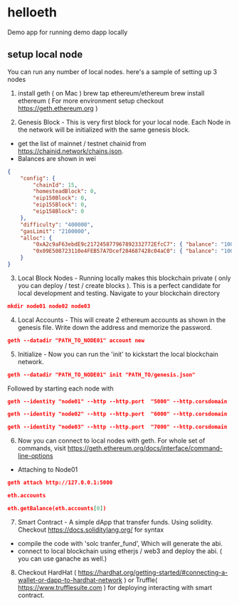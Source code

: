 # helloeth
Demo app for running demo dapp locally

## setup local node
You can run any number of local nodes. here's a sample of setting up 3 nodes

1. install geth ( on Mac )
brew tap ethereum/ethereum
brew install ethereum
 ( For more environment setup checkout https://geth.ethereum.org )

2. Genesis Block - This is very first block for your local node. Each Node in the network will be initialized with the same genesis block.
- get the list of mainnet / testnet chainid from https://chainid.network/chains.json.
- Balances are shown in wei 
```json
{
    "config": {
        "chainId": 15,				
        "homesteadBlock": 0,
        "eip150Block": 0,
        "eip155Block": 0,
        "eip158Block": 0
    },
    "difficulty": "400000",	
    "gasLimit": "2100000",
    "alloc": {
        "0xA2c9aF63ebdE9c217245877967892332772EfcC7": { "balance": "1000000000000000000" },  
        "0x09E508723110e4FEB57A7Dcef284687428c04aC0": { "balance": "1000000000000000000" }  
    }
}
```

3. Local Block Nodes - Running locally makes this blockchain private ( only you can deploy / test / create blocks ). This is a perfect candidate for local development and testing. Navigate to your blockchain directory 

```json
mkdir node01 node02 node03
``` 
4. Local Accounts - This will create 2 ethereum accounts as shown in the genesis file. Write down the address and memorize the password.

```json
geth --datadir "PATH_TO_NODE01" account new	
```

5. Initialize - Now you can run the 'init' to kickstart the local blockchain network.

```json
geth --datadir "PATH_TO_NODE01" init "PATH_TO/genesis.json"
```
Followed by starting each node with 

```json
geth --identity "node01" --http --http.port  "5000" --http.corsdomain  "*" --datadir "/PATH_TO_NODE01/node01" --port "40303" --nodiscover --http.api  "db,eth,net,web3,personal,miner,admin" --networkid 1900 --nat "any" --allow-insecure-unlock  --ethstats node01:s3cr3t@localhost:3000

geth --identity "node02" --http --http.port  "6000" --http.corsdomain  "*" --datadir "/PATH_TO_NODE02/node02" --port "50303" --nodiscover --http.api  "db,eth,net,web3,personal,miner,admin" --networkid 1900 --nat "any" --allow-insecure-unlock --ethstats node01:s3cr3t@localhost:3000

geth --identity "node03" --http --http.port  "7000" --http.corsdomain  "*" --datadir "PATH_TO_NODE03/node03" --port "60303" --nodiscover --http.api  "db,eth,net,web3,personal,miner,admin" --networkid 1900 --nat "any" --allow-insecure-unlock --ethstats node01:s3cr3t@localhost:3000

```

6. Now you can connect to local nodes with geth. For whole set of commands, visit https://geth.ethereum.org/docs/interface/command-line-options

- Attaching to Node01

```json
geth attach http://127.0.0.1:5000 

eth.accounts

eth.getBalance(eth.accounts[0])
```

7. Smart Contract  - A simple dApp that transfer funds. Using solidity. Checkout https://docs.soliditylang.org/ for syntax
 - compile the code with 'solc tranfer_fund', Which will generate the abi.
 - connect to local blockchain using etherjs / web3 and deploy the abi. ( you can use ganache as well.)

8. Checkout HardHat ( https://hardhat.org/getting-started/#connecting-a-wallet-or-dapp-to-hardhat-network ) or Truffle( https://www.trufflesuite.com ) for deploying interacting with smart contract.
